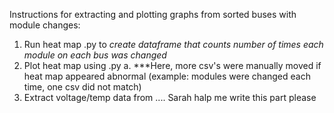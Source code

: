 Instructions for extracting and plotting graphs from sorted buses with module changes:

1. Run heat map .py to *create dataframe that counts number of times each module on each bus was changed*
2. Plot heat map using .py
	a. ***Here, more csv's were manually moved if heat map appeared abnormal (example: modules were changed each time, one csv did not match)
3. Extract voltage/temp data from .... Sarah halp me write this part please
